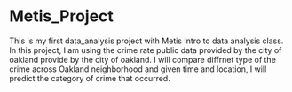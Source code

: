 # Metis_Project
This is my first data_analysis project with Metis Intro to data analysis class. 
In this project, I am using the crime rate public data provided by the city of oakland provide by the city of oakland.
I will compare diffrnet type of the crime across Oakland neighborhood and given time and location, I will 
predict the category of crime that occurred.
